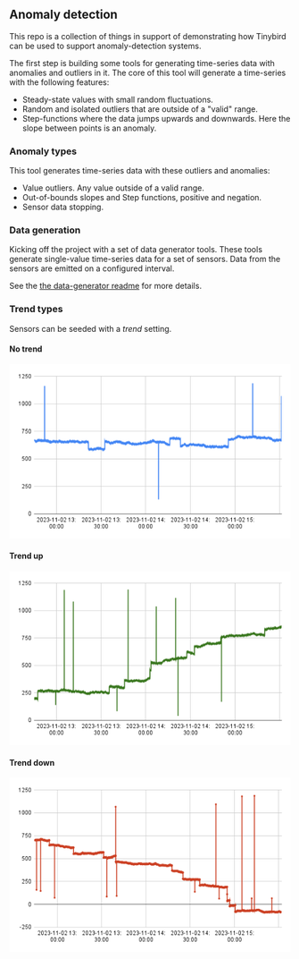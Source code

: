 

## Anomaly detection 

This repo is a collection of things in support of demonstrating how Tinybird can be used to support anomaly-detection systems. 

The first step is building some tools for generating time-series data with anomalies and outliers in it. The core of this tool will generate a time-series with the following features:
* Steady-state values with small random fluctuations.
* Random and isolated outliers that are outside of a "valid" range.  
* Step-functions where the data jumps upwards and downwards. Here the slope between points is an anomaly. 

### Anomaly types

This tool generates time-series data with these outliers and anomalies: 

* Value outliers. Any value outside of a valid range. 
* Out-of-bounds slopes and Step functions, positive and negation. 
* Sensor data stopping.

### Data generation 

Kicking off the project with a set of data generator tools. These tools generate single-value time-series data for a set of sensors. Data from the sensors are emitted on a configured interval.

See the [the data-generator readme](./data-generator/readme.md) for more details.

### Trend types

Sensors can be seeded with a *trend* setting. 

#### No trend

![No trending](./charts/no-trend.png)

#### Trend up

![Trending up](./charts/trend-up.png)

#### Trend down

![Trending down](./charts/trend-down.png)
